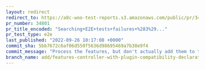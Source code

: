 ```yaml
---
layout: redirect
redirect_to: https://a8c-woo-test-reports.s3.amazonaws.com/public/pr/34801/e2e/index.html
pr_number: 34801
pr_title_encoded: "Searching+E2E+tests+failures+%283%29..."
pr_test_type: e2e
last_published: "2022-09-26 10:17:08 +0000"
commit_sha: 5bb7672c6af06d550f5636d98695469a7b38e9f4
commit_message: "Process the features, but don't actually add them to the settings array"
branch_name: add/features-controller-with-plugin-compatibility-declaration-take-2-bis
---
```

